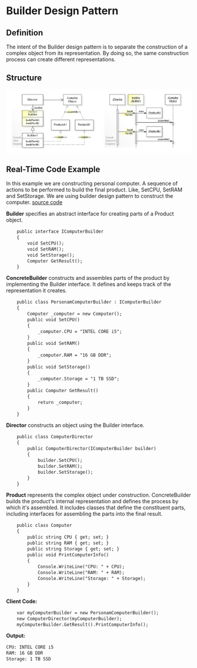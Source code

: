 # Builder Design Pattern

## Definition
The intent of the Builder design pattern is to separate the construction of a complex object from its representation. By doing so, the same construction process can create different representations.

## Structure
![ScreenShot](/Assets/Images/Builder_UML.jpg)

## Real-Time Code Example
In this example we are constructing personal computer. A sequence of actions to be performed to build the final product. Like, SetCPU, SetRAM and SetStorage. We are using builder design pattern to construct the computer. 
[source code](Builder.cs)

<b>Builder</b> specifies an abstract interface for creating parts of a Product object.
```
	public interface IComputerBuilder
	{
		void SetCPU();
		void SetRAM();
		void SetStorage();
		Computer GetResult();
	}
```

<b>ConcreteBuilder</b> constructs and assembles parts of the product by implementing the Builder interface. It defines and keeps track of the representation it creates.
```
	public class PersonamComputerBuilder : IComputerBuilder
	{
		Computer _computer = new Computer();
		public void SetCPU()
		{
			_computer.CPU = "INTEL CORE i5";
		}
		public void SetRAM()
		{
			_computer.RAM = "16 GB DDR";
		}
		public void SetStorage()
		{
			_computer.Storage = "1 TB SSD";
		}
		public Computer GetResult()
		{
			return _computer;	
		}
	}
```

<b>Director</b> constructs an object using the Builder interface.
```
	public class ComputerDirector
	{
		public ComputerDirector(IComputerBuilder builder)
		{
			builder.SetCPU();
			builder.SetRAM();
			builder.SetStorage();
		}
	}
```

<b>Product</b> represents the complex object under construction. ConcreteBuilder builds the product's internal representation and defines the process by which it's assembled. It includes classes that define the constituent parts, including interfaces for assembling the parts into the final result.
```
	public class Computer
	{
		public string CPU { get; set; }
		public string RAM { get; set; }
		public string Storage { get; set; }
		public void PrintComputerInfo()
		{
			Console.WriteLine("CPU: " + CPU);
			Console.WriteLine("RAM: " + RAM);
			Console.WriteLine("Storage: " + Storage);
		}
	}	
```

<b>Client Code:</b>
```
    var myComputerBuilder = new PersonamComputerBuilder();
    new ComputerDirector(myComputerBuilder);
    myComputerBuilder.GetResult().PrintComputerInfo();	
```

<b>Output:</b>
```
CPU: INTEL CORE i5
RAM: 16 GB DDR
Storage: 1 TB SSD    
```
